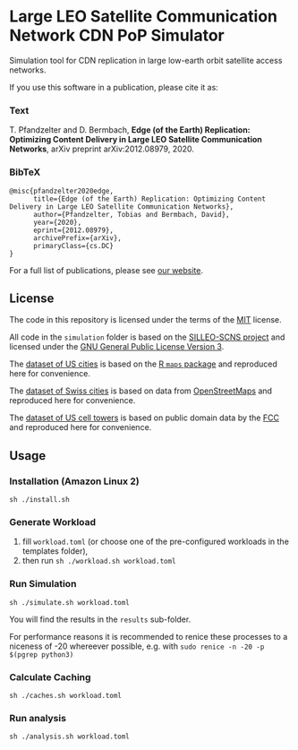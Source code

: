 # Large LEO Satellite Communication Network CDN PoP Simulator

Simulation tool for CDN replication in large low-earth orbit satellite access networks.

If you use this software in a publication, please cite it as:

### Text

T. Pfandzelter and D. Bermbach, **Edge (of the Earth) Replication: Optimizing Content Delivery in Large LEO Satellite Communication Networks**, arXiv preprint arXiv:2012.08979, 2020.

### BibTeX

```
@misc{pfandzelter2020edge,
      title={Edge (of the Earth) Replication: Optimizing Content Delivery in Large LEO Satellite Communication Networks}, 
      author={Pfandzelter, Tobias and Bermbach, David},
      year={2020},
      eprint={2012.08979},
      archivePrefix={arXiv},
      primaryClass={cs.DC}
}
```

For a full list of publications, please see [our website](https://www.mcc.tu-berlin.de/menue/forschung/publikationen/parameter/en/).

## License

The code in this repository is licensed under the terms of the [MIT](./LICENSE) license.

All code in the `simulation` folder is based on the [SILLEO-SCNS project](https://github.com/Ben-Kempton/SILLEO-SCNS) and licensed under the [GNU General Public License Version 3](./simulation/LICENSE).

The [dataset of US cities](./data/us_cities.csv) is based on the [R `maps` package](https://github.com/adeckmyn/maps) and reproduced here for convenience.

The [dataset of Swiss cities](./data/swiss_cities.csv) is based on data from [OpenStreetMaps](https://openstreetmaps.org/) and reproduced here for convenience.

The [dataset of US cell towers](./data/us_cell_towers.csv) is based on public domain data by the [FCC](https://hifld-geoplatform.opendata.arcgis.com/datasets/cellular-towers) and reproduced here for convenience.

## Usage

### Installation (Amazon Linux 2)

`sh ./install.sh`

### Generate Workload

1. fill `workload.toml` (or choose one of the pre-configured workloads in the templates folder),
2. then run `sh ./workload.sh workload.toml`

### Run Simulation

`sh ./simulate.sh workload.toml`

You will find the results in the `results` sub-folder.

For performance reasons it is recommended to renice these processes to a niceness of -20 whereever possible, e.g. with `sudo renice -n -20 -p $(pgrep python3)`

### Calculate Caching

`sh ./caches.sh workload.toml`

### Run analysis

`sh ./analysis.sh workload.toml`
